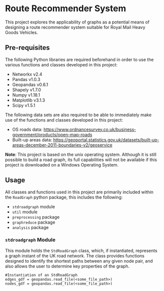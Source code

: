 # Route Recommender System
This project explores the applicability of graphs as a potential 
means of designing a route recommender system suitable for Royal Mail
Heavy Goods Vehicles. 

## Pre-requisites

The following Python libraries are required beforehand in order to 
use the various functions and classes developed in this project:

* Networkx v2.4
* Pandas v1.0.3
* Geopandas v0.6.1
* Shapely v1.7.0
* Numpy v1.18.1
* Matplotlib v3.1.3
* Scipy v1.5.1

The following data sets are also required to be able to immediately
make use of the functions and classes developed in this project:

* OS roads data: https://www.ordnancesurvey.co.uk/business-government/products/open-map-roads
* Built-up areas data: https://geoportal.statistics.gov.uk/datasets/built-up-areas-december-2011-boundaries-v2/geoservice

**Note**: This project is based on the unix operating system. Although
it is still possible to build a road graph, its full capabilities 
will not be available if this project is downloaded on a Windows 
Operating System.

## Usage

All classes and functions used in this project are primarily included
within the `RoadGraph` python package, this includes the following:

* `stdroadgraph` module
* `util` module
* `preprocessing` package
* `graphreduce` package
* `analysis` package

### `stdroadgraph` Module

This module holds the `StdRoadGraph` class, which, if instantiated,
represents a graph instant of the UK road network. The class provides
functions designed to identify the shortest paths between any given
node pair, and also allows the user to determine key properties
of the graph.

```
#Instantiation of an StdRoadGraph
edges_gdf = geopandas.read_file(<some_file_path>)
nodes_gdf = geopandas.read_file(<some_file_path>)
```
